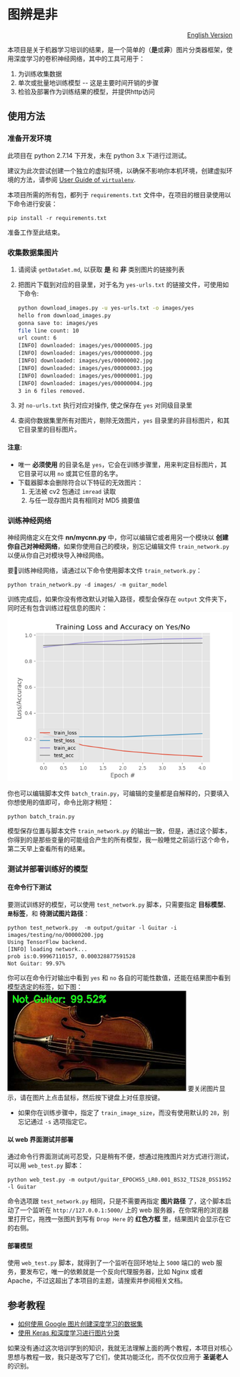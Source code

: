 # 图辨是非

<p align="right">
    <a href="REASME.md">English Version</a>
</p>

本项目是关于机器学习培训的结果，是一个简单的（**是**或**非**）图片分类器框架，使用深度学习的卷积神经网络，其中的工具可用于：

1. 为训练收集数据
1. 单次或批量地训练模型 -- 这是主要时间开销的步骤
1. 检验及部署作为训练结果的模型，并提供http访问


## 使用方法

### 准备开发环境

此项目在 python 2.7.14 下开发，未在 python 3.x 下进行过测试。

建议为此次尝试创建一个独立的虚拟环境，以确保不影响你本机环境，创建虚拟环境的方法，请参阅 [User Guide of `virtualenv`](https://virtualenv.pypa.io/en/stable/userguide/).

本项目所需的所有包，都列于 `requirements.txt` 文件中，在项目的根目录使用以下命令进行安装：

    pip install -r requirements.txt

准备工作至此结束。

### 收集数据集图片

1. 请阅读 `getDataSet.md`, 以获取 **是** 和 **非** 类别图片的链接列表
1. 把图片下载到对应的目录里，对于名为 `yes-urls.txt` 的链接文件，可使用如下命令:

    ```sh
    python download_images.py -u yes-urls.txt -o images/yes
    hello from download_images.py
    gonna save to: images/yes
    file line count: 10
    url count: 6
    [INFO] downloaded: images/yes/00000005.jpg
    [INFO] downloaded: images/yes/00000000.jpg
    [INFO] downloaded: images/yes/00000002.jpg
    [INFO] downloaded: images/yes/00000003.jpg
    [INFO] downloaded: images/yes/00000001.jpg
    [INFO] downloaded: images/yes/00000004.jpg
    3 in 6 files removed.
    ```
1. 对 `no-urls.txt` 执行对应对操作, 使之保存在 `yes` 对同级目录里
1. 查阅你数据集里所有对图片，剔除无效图片，`yes` 目录里的非目标图片，和其它目录里的目标图片。

#### 注意:

* 唯一 **必须使用** 的目录名是 `yes`，它会在训练步骤里，用来判定目标图片，其它目录可以用  `no` 或其它任意的名字。
* 下载器脚本会删除符合以下特征的无效图片：
    1. 无法被 cv2 包通过 `imread` 读取
    1. 与任一现存图片具有相同对 MD5 摘要值

### 训练神经网络

神经网络定义在文件 **nn/mycnn.py** 中，你可以编辑它或者用另一个模块以 **创建你自己对神经网络**，如果你使用自己的模块，别忘记编辑文件 `train_network.py` 以便从你自己对模块导入神经网络。

要训练神经网络，请通过以下命令使用脚本文件 `train_network.py`：

```shell
python train_network.py -d images/ -m guitar_model
```

训练完成后，如果你没有修改默认对输入路径，模型会保存在 `output` 文件夹下，同时还有包含训练过程信息的图片：
![guitar_training_plot](./asset/guitar_training_plot.png)

你也可以编辑脚本文件 `batch_train.py`，可编辑的变量都是自解释的，只要填入你想使用的值即可，命令比刚才稍短：

```shell
python batch_train.py
```

模型保存位置与脚本文件 `train_network.py` 的输出一致，但是，通过这个脚本，你得到的是那些变量的可能组合产生的所有模型，我一般睡觉之前运行这个命令，第二天早上查看所有的结果。

### 测试并部署训练好的模型


#### 在命令行下测试

要测试训练好的模型，可以使用 `test_network.py` 脚本，只需要指定 **目标模型**、**`是`标签**，和 **待测试图片路径**：

```shell
python test_network.py  -m output/guitar -l Guitar -i images/testing/no/00000200.jpg
Using TensorFlow backend.
[INFO] loading network...
prob is:0.99967110157, 0.000328877591528
Not Guitar: 99.97%
```

你可以在命令行对输出中看到 `yes` 和 `no` 各自的可能性数值，还能在结果图中看到模型选定的标签，如下图：
![web-test-result-image](./asset/web-test-result-image.jpg)
要关闭图片显示，请在图片上点击鼠标，然后按下键盘上对任意按键。

* 如果你在训练步骤中，指定了 `train_image_size`，而没有使用默认的 `28`，别忘记通过 `-s` 选项指定它。

#### 以 web 界面测试并部署

通过命令行界面测试尚可忍受，只是稍有不便，想通过拖拽图片对方式进行测试，可以用 `web_test.py` 脚本：

```shell
python web_test.py -m output/guitar_EPOCHS5_LR0.001_BS32_TIS28_DSS1952 -l Guitar
```

命令选项跟 `test_network.py` 相同，只是不需要再指定 **图片路径** 了，这个脚本启动了一个监听在 `http://127.0.0.1:5000/` 上的 web 服务器，在你常用的浏览器里打开它，拖拽一张图片到写有 `Drop Here` 的 **红色方框** 里，结果图片会显示在它的右侧。

#### 部署模型

使用 `web_test.py` 脚本，就得到了一个监听在回环地址上 `5000` 端口的 web 服务，要发布它，唯一的依赖就是一个反向代理服务器，比如 Nginx 或者 Apache，不过这超出了本项目的主题，请搜索并参阅相关文档。

## 参考教程
* [如何使用 Google 图片创建深度学习的数据集](https://www.pyimagesearch.com/2017/12/04/how-to-create-a-deep-learning-dataset-using-google-images/)
* [使用 Keras 和深度学习进行图片分类](https://www.pyimagesearch.com/2017/12/11/image-classification-with-keras-and-deep-learning/)

如果没有通过这次培训学到的知识，我就无法理解上面的两个教程，本项目对核心思想与教程一致，我只是改写了它们，使其功能泛化，而不仅仅应用于 **圣诞老人** 的识别。
